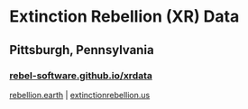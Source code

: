 # Extinction Rebellion (XR) Data
## Pittsburgh, Pennsylvania

### [rebel-software.github.io/xrdata](https://rebel-software.github.io/xrdata)


[rebellion.earth](http://rebellion.earth) | [extinctionrebellion.us](http://extinctionrebellion.us)